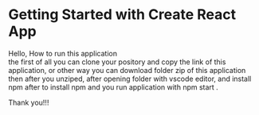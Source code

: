# Getting Started with Create React App

Hello, How to run this application  
the first of all you can clone your pository and copy the link of this application, 
or other way you can download folder zip of this application
then after you unziped, after opening folder with vscode editor, and install npm 
after to install npm and you run application with npm start .


Thank you!!!
